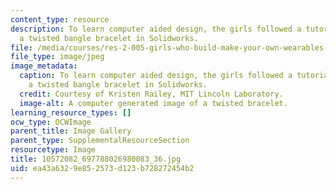 ```yaml
---
content_type: resource
description: To learn computer aided design, the girls followed a tutorial to build
  a twisted bangle bracelet in Solidworks.
file: /media/courses/res-2-005-girls-who-build-make-your-own-wearables-workshop-spring-2015/ea43a6329e852573d123b728272454b2_10572082_697788026980083_36.jpg
file_type: image/jpeg
image_metadata:
  caption: To learn computer aided design, the girls followed a tutorial to build
    a twisted bangle bracelet in Solidworks.
  credit: Courtesy of Kristen Railey, MIT Lincoln Laboratory.
  image-alt: A computer generated image of a twisted bracelet.
learning_resource_types: []
ocw_type: OCWImage
parent_title: Image Gallery
parent_type: SupplementalResourceSection
resourcetype: Image
title: 10572082_697788026980083_36.jpg
uid: ea43a632-9e85-2573-d123-b728272454b2
---
```

